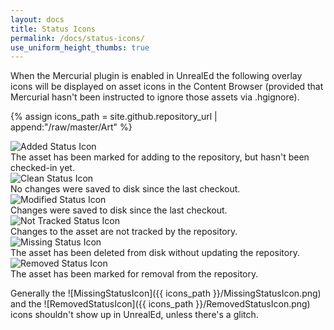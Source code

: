 ```yaml
---
layout: docs
title: Status Icons
permalink: /docs/status-icons/
use_uniform_height_thumbs: true
---
```


When the Mercurial plugin is enabled in UnrealEd the following overlay icons will be displayed on asset icons in the Content Browser (provided that Mercurial hasn't been instructed to ignore those assets via .hgignore).

{% assign icons_path = site.github.repository_url | append:"/raw/master/Art" %}

<div class="row">
	<div class="col-md-4">
		<div class="thumbnail uniform-height">
			<img src="{{ icons_path }}/AddedStatusIcon.png" alt="Added Status Icon">
			<div class="caption">The asset has been marked for adding to the repository, but hasn't been checked-in yet.</div>
		</div>
	</div>
	<div class="col-md-4">
		<div class="thumbnail uniform-height">
			<img src="{{ icons_path }}/CleanStatusIcon.png" alt="Clean Status Icon">
			<div class="caption">No changes were saved to disk since the last checkout.</div>
		</div>
	</div>
	<div class="col-md-4">
		<div class="thumbnail uniform-height">
			<img src="{{ icons_path }}/ModifiedStatusIcon.png" alt="Modified Status Icon"> 
			<div class="caption">Changes were saved to disk since the last checkout.</div>
		</div>
	</div>
</div>
<div class="row">
	<div class="col-md-4">
		<div class="thumbnail uniform-height">
			<img src="{{ icons_path }}/NotTrackedStatusIcon.png" alt="Not Tracked Status Icon"> 
			<div class="caption">Changes to the asset are not tracked by the repository.</div>
		</div>
	</div>
	<div class="col-md-4">
		<div class="thumbnail uniform-height">
			<img src="{{ icons_path }}/MissingStatusIcon.png" alt="Missing Status Icon">
			<div class="caption">The asset has been deleted from disk without updating the repository.</div>
		</div>
	</div>
	<div class="col-md-4">
		<div class="thumbnail uniform-height">
			<img src="{{ icons_path }}/RemovedStatusIcon.png" alt="Removed Status Icon">
			<div class="caption">The asset has been marked for removal from the repository.</div>
		</div>
	</div>
</div>

Generally the ![MissingStatusIcon]({{ icons_path }}/MissingStatusIcon.png) and the ![RemovedStatusIcon]({{ icons_path }}/RemovedStatusIcon.png) icons shouldn't show up in UnrealEd, unless there's a glitch.